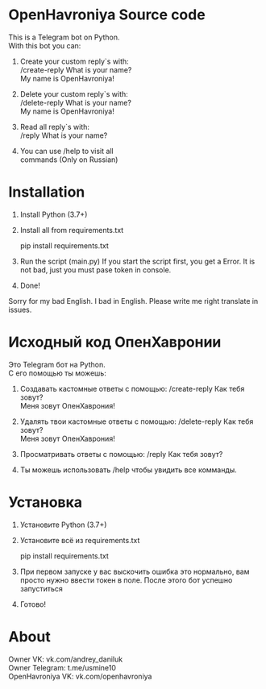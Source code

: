 # OpenHavroniya Source code
This is a Telegram bot on Python. <br/>
With this bot you can: <br/>
1. Create your custom reply`s with: <br/>
   /create-reply What is your name? <br/>
   My name is OpenHavroniya! <br/>

2. Delete your custom reply`s with: <br/>
   /delete-reply What is your name? <br/>
   My name is OpenHavroniya! <br/>

3. Read all reply`s with: <br/>
   /reply What is your name? <br/>

4. You can use /help to visit all <br/>
   commands (Only on Russian) <br/>

# Installation

1. Install Python (3.7+)
2. Install all from requirements.txt 

     pip install requirements.txt
  
3. Run the script (main.py)
   If you start the script first, you
   get a Error. It is not bad, just
   you must pase token in console.

4. Done!

Sorry for my bad English. I bad
in English. Please write me right
translate in issues.

# Исходный код ОпенХавронии
Это Telegram бот на Python. <br/>
С его помощью ты можешь:
1. Создавать кастомные ответы с помощью:
   /create-reply Как тебя зовут?<br/>
   Меня зовут ОпенХаврония!
   
2. Удалять твои кастомные ответы с помощью:
   /delete-reply Как тебя зовут?<br/>
   Меня зовут ОпенХаврония!

3. Просматривать ответы с помощью:
   /reply Как тебя зовут?

4. Ты можешь использовать /help чтобы увидить
   все комманды.

# Установка
1. Установите Python (3.7+)
2. Установите всё из requirements.txt

     pip install requirements.txt

3. При первом запуске у вас выскочить ошибка
   это нормально, вам просто нужно ввести токен
   в поле. После этого бот успешно запуститься

4. Готово!

# About
Owner VK: vk.com/andrey_daniluk <br/>
Owner Telegram: t.me/usmine10 <br/>
OpenHavroniya VK: vk.com/openhavroniya
